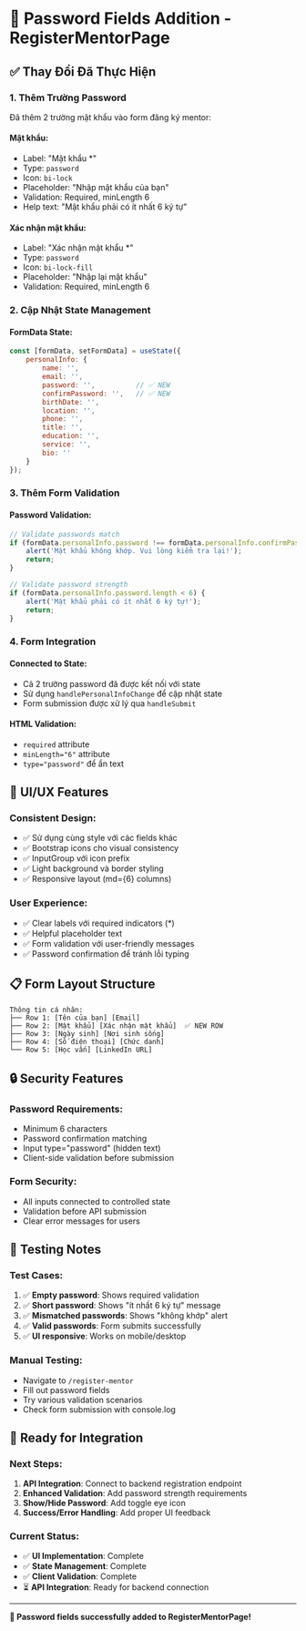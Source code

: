 # 🔐 Password Fields Addition - RegisterMentorPage

## ✅ **Thay Đổi Đã Thực Hiện**

### 1. **Thêm Trường Password**
Đã thêm 2 trường mật khẩu vào form đăng ký mentor:

#### **Mật khẩu:**
- Label: "Mật khẩu *"
- Type: `password`
- Icon: `bi-lock`
- Placeholder: "Nhập mật khẩu của bạn"
- Validation: Required, minLength 6
- Help text: "Mật khẩu phải có ít nhất 6 ký tự"

#### **Xác nhận mật khẩu:**
- Label: "Xác nhận mật khẩu *"
- Type: `password` 
- Icon: `bi-lock-fill`
- Placeholder: "Nhập lại mật khẩu"
- Validation: Required, minLength 6

### 2. **Cập Nhật State Management**

#### **FormData State:**
```javascript
const [formData, setFormData] = useState({
    personalInfo: {
        name: '',
        email: '',
        password: '',          // ✅ NEW
        confirmPassword: '',   // ✅ NEW
        birthDate: '',
        location: '',
        phone: '',
        title: '',
        education: '',
        service: '',
        bio: ''
    }
});
```

### 3. **Thêm Form Validation**

#### **Password Validation:**
```javascript
// Validate passwords match
if (formData.personalInfo.password !== formData.personalInfo.confirmPassword) {
    alert('Mật khẩu không khớp. Vui lòng kiểm tra lại!');
    return;
}

// Validate password strength
if (formData.personalInfo.password.length < 6) {
    alert('Mật khẩu phải có ít nhất 6 ký tự!');
    return;
}
```

### 4. **Form Integration**

#### **Connected to State:**
- Cả 2 trường password đã được kết nối với state
- Sử dụng `handlePersonalInfoChange` để cập nhật state
- Form submission được xử lý qua `handleSubmit`

#### **HTML Validation:**
- `required` attribute
- `minLength="6"` attribute
- `type="password"` để ẩn text

## 🎨 **UI/UX Features**

### **Consistent Design:**
- ✅ Sử dụng cùng style với các fields khác
- ✅ Bootstrap icons cho visual consistency
- ✅ InputGroup với icon prefix
- ✅ Light background và border styling
- ✅ Responsive layout (md={6} columns)

### **User Experience:**
- ✅ Clear labels với required indicators (*)
- ✅ Helpful placeholder text
- ✅ Form validation với user-friendly messages
- ✅ Password confirmation để tránh lỗi typing

## 📋 **Form Layout Structure**

```
Thông tin cá nhân:
├── Row 1: [Tên của bạn] [Email]
├── Row 2: [Mật khẩu] [Xác nhận mật khẩu]  ✅ NEW ROW
├── Row 3: [Ngày sinh] [Nơi sinh sống]
├── Row 4: [Số điện thoại] [Chức danh]
└── Row 5: [Học vấn] [LinkedIn URL]
```

## 🔒 **Security Features**

### **Password Requirements:**
- Minimum 6 characters
- Password confirmation matching
- Input type="password" (hidden text)
- Client-side validation before submission

### **Form Security:**
- All inputs connected to controlled state
- Validation before API submission
- Clear error messages for users

## 🧪 **Testing Notes**

### **Test Cases:**
1. ✅ **Empty password**: Shows required validation
2. ✅ **Short password**: Shows "ít nhất 6 ký tự" message  
3. ✅ **Mismatched passwords**: Shows "không khớp" alert
4. ✅ **Valid passwords**: Form submits successfully
5. ✅ **UI responsive**: Works on mobile/desktop

### **Manual Testing:**
- Navigate to `/register-mentor`
- Fill out password fields
- Try various validation scenarios
- Check form submission with console.log

## 🚀 **Ready for Integration**

### **Next Steps:**
1. **API Integration**: Connect to backend registration endpoint
2. **Enhanced Validation**: Add password strength requirements
3. **Show/Hide Password**: Add toggle eye icon
4. **Success/Error Handling**: Add proper UI feedback

### **Current Status:**
- ✅ **UI Implementation**: Complete
- ✅ **State Management**: Complete  
- ✅ **Client Validation**: Complete
- ⏳ **API Integration**: Ready for backend connection

---

**🎉 Password fields successfully added to RegisterMentorPage!**